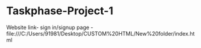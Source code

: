 # Taskphase-Project-1
Website link- sign in/signup page - file:///C:/Users/91981/Desktop/CUSTOM%20HTML/New%20folder/index.html
